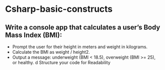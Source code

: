 # Csharp-basic-constructs

## Write a console app that calculates a user’s Body Mass Index (BMI):
- Prompt the user for their height in meters and weight in kilograms.
- Calculate the BMI as weight / height2.
- Output a message: underweight (BMI < 18.5), overweight (BMI >= 25), or
healthy.
d Structure your code for Readability

